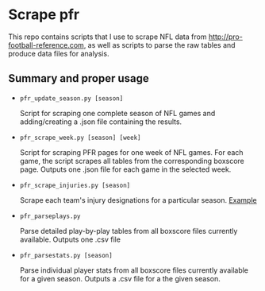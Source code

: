 # Scrape pfr

This repo contains scripts that I use to scrape NFL data from <http://pro-football-reference.com>, as well as scripts to parse the raw tables and produce data files for analysis.

## Summary and proper usage
* `pfr_update_season.py [season]`

  Script for scraping one complete season of NFL games and adding/creating a .json file containing the results.

* `pfr_scrape_week.py [season] [week]`

  Script for scraping PFR pages for one week of NFL games. For each game, the script scrapes all tables from the corresponding boxscore page. Outputs one .json file for each game in the selected week.

* `pfr_scrape_injuries.py [season]`

  Scrape each team's injury designations for a particular season. [Example](https://www.pro-football-reference.com/teams/clt/2018_injuries.htm)

* `pfr_parseplays.py`

  Parse detailed play-by-play tables from all boxscore files currently available. Outputs one .csv file

* `pfr_parsestats.py [season]`

  Parse individual player stats from all boxscore files currently available for a given season. Outputs a .csv file for a the given season.
